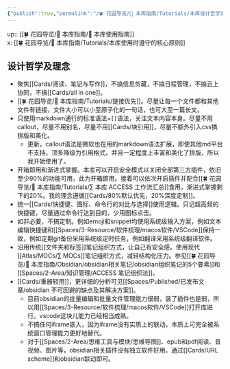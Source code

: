 ```yaml
---
{"publish":true,"permalink":"/🍀 花园导览/🧰 本库指南/Tutorials/本库设计哲学及理念.md","title":"本库设计哲学及理念","created":"2022-06-29","modified":"2023-03-14","published":"2025-07-09T13:07:49.260+08:00","cssclasses":""}
---
```


up:: [[🍀 花园导览/🧰 本库指南/🧰 本库使用指南]]  
x: [[🍀 花园导览/🧰 本库指南/Tutorials/本库使用时遵守的核心原则]]

## 设计哲学及理念

- 聚焦[[Cards/阅读、笔记与写作]]，不搞信息剪藏，不搞日程管理，不搞云上协同，不搞[[Cards/all in one]]。
- [[🍀 花园导览/🧰 本库指南/Tutorials/链接优先]]。尽量让每一个文件都和其他文件有链接，文件大小可以小至原子化的一句话，也可大至一篇长文。
- 只使用markdown通行的标准语法+`[[`语法，关注文本内容本身。尽量不用callout，尽量不用别名，尽量不用[[Cards/块引用]]，尽量不额外引入css搞排版和美化。
	- 更新，callout语法是微软也在用的markdown语法扩展，即使其他md平台不支持，顶多降级为引用格式，并且一定程度上丰富和美化了排版，所以我开始使用了。
- 开箱即用和渐进式掌握。本库可以开启安全模式以关闭全部第三方插件，依旧至少90%的功能可用，此为开箱即用。接着可以依次开启插件并配合[[🍀 花园导览/🧰 本库指南/Tutorials/∑ 本库 ACCESS 工作流汇总]]食用，渐进式掌握剩下的20%。我的理念遵循[[Cards/80%默认优先，20%深度定制]]。
- 统一[[Cards/快捷键、图标、命令行的对比与选择]]使用逻辑。只记超高频的快捷键，尽量通过命令行达到目的，少用图标点击。
- 如非必要，不搞定制。例如emoji和snippet均使用系统级输入方案，例如文本编辑快捷键和[[Spaces/3-Resource/软件梳理/macos软件/VSCode]]保持一致，例如定期git备份采用系统级定时任务，例如翻译采用系统级翻译软件。
- 沿用传统[[文件夹和标签]]笔记组织方式，让自己有安全感。使用现代[[Atlas/MOCs/∑ MOCs]]笔记组织方式，减轻结构化压力。参见[[🍀 花园导览/🧰 本库指南/Obsidian/obsidian相关笔记/obsidian组织笔记的5个要素]]和[[Spaces/2-Area/知识管理/ACCESS 笔记组织法]]。
- [[Cards/重器轻用]]，更详细的分析可见[[Spaces/Published/已发布文章/obsidian 不可回避的缺点及其解决方案]]。
	- 目前obsidian的批量编辑和批量文件管理能力很弱，装了插件也是弱，所以用[[Spaces/3-Resource/软件梳理/macos软件/VSCode]]打开库进行。vscode这块儿能力已经相当成熟。
	- 不搞任何iframe嵌入，因为iframe没有实质上的联动，本质上可完全被系统窗口管理能力更好地替代。
	- 对于[[Spaces/2-Area/思维工具与模块/思维导图]]、epub和pdf阅读、音视频、图片等，obsidian相关插件没有独立软件好用。通过[[Cards/URL scheme]]和obsidian联动即可。